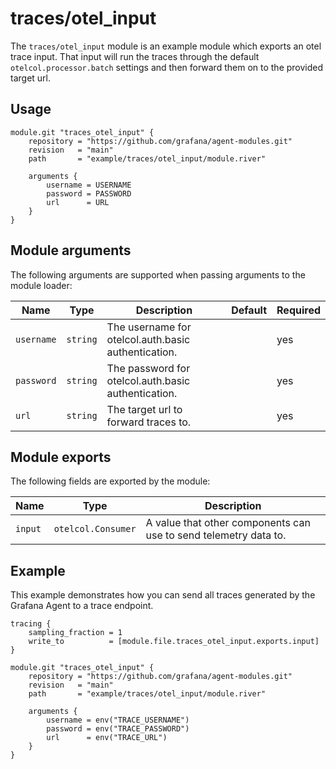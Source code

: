 # traces/otel_input

The `traces/otel_input` module is an example module which exports an otel trace
input. That input will run the traces through the default
`otelcol.processor.batch` settings and then forward them on to the provided
target url.

## Usage

```river
module.git "traces_otel_input" {
	repository = "https://github.com/grafana/agent-modules.git"
	revision   = "main"
	path       = "example/traces/otel_input/module.river"

	arguments {
		username = USERNAME
		password = PASSWORD
		url      = URL
	}
}

```

## Module arguments

The following arguments are supported when passing arguments to the module
loader:

| Name | Type | Description | Default | Required
| ---- | ---- | ----------- | ------- | --------
| `username` | `string` | The username for otelcol.auth.basic authentication. | | yes
| `password` | `string` | The password for otelcol.auth.basic authentication. | | yes
| `url`      | `string` | The target url to forward traces to. | | yes

## Module exports

The following fields are exported by the module:

| Name | Type | Description
| ---- | ---- | -----------
| `input` | `otelcol.Consumer` | A value that other components can use to send telemetry data to.

## Example

This example demonstrates how you can send all traces generated by the Grafana
Agent to a trace endpoint.

```river
tracing {
	sampling_fraction = 1
	write_to          = [module.file.traces_otel_input.exports.input]
}

module.git "traces_otel_input" {
	repository = "https://github.com/grafana/agent-modules.git"
	revision   = "main"
	path       = "example/traces/otel_input/module.river"

	arguments {
		username = env("TRACE_USERNAME")
		password = env("TRACE_PASSWORD")
		url      = env("TRACE_URL")
	}
}

```
